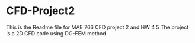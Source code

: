 # CFD-Project2
This is the Readme file for MAE 766 CFD project 2 and HW 4 5
The project is a 2D CFD code using DG-FEM method
